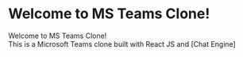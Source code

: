# Welcome to MS Teams Clone!
Welcome to MS Teams Clone!
<br>This is a Microsoft Teams clone built with React JS and [Chat Engine]

